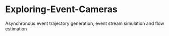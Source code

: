 # Exploring-Event-Cameras
Asynchronous event trajectory generation, event stream simulation and flow estimation
